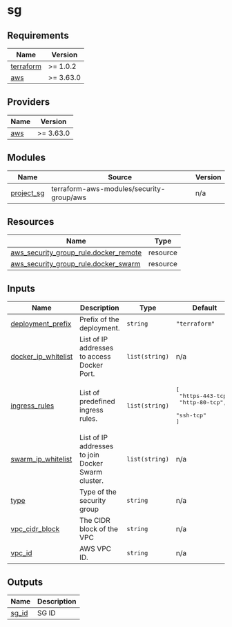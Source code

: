 # sg

<!-- BEGINNING OF PRE-COMMIT-TERRAFORM DOCS HOOK -->
## Requirements

| Name | Version |
|------|---------|
| <a name="requirement_terraform"></a> [terraform](#requirement\_terraform) | >= 1.0.2 |
| <a name="requirement_aws"></a> [aws](#requirement\_aws) | >= 3.63.0 |

## Providers

| Name | Version |
|------|---------|
| <a name="provider_aws"></a> [aws](#provider\_aws) | >= 3.63.0 |

## Modules

| Name | Source | Version |
|------|--------|---------|
| <a name="module_project_sg"></a> [project\_sg](#module\_project\_sg) | terraform-aws-modules/security-group/aws | n/a |

## Resources

| Name | Type |
|------|------|
| [aws_security_group_rule.docker_remote](https://registry.terraform.io/providers/hashicorp/aws/latest/docs/resources/security_group_rule) | resource |
| [aws_security_group_rule.docker_swarm](https://registry.terraform.io/providers/hashicorp/aws/latest/docs/resources/security_group_rule) | resource |

## Inputs

| Name | Description | Type | Default | Required |
|------|-------------|------|---------|:--------:|
| <a name="input_deployment_prefix"></a> [deployment\_prefix](#input\_deployment\_prefix) | Prefix of the deployment. | `string` | `"terraform"` | no |
| <a name="input_docker_ip_whitelist"></a> [docker\_ip\_whitelist](#input\_docker\_ip\_whitelist) | List of IP addresses to access Docker Port. | `list(string)` | n/a | yes |
| <a name="input_ingress_rules"></a> [ingress\_rules](#input\_ingress\_rules) | List of predefined ingress rules. | `list(string)` | <pre>[<br>  "https-443-tcp",<br>  "http-80-tcp",<br>  "ssh-tcp"<br>]</pre> | no |
| <a name="input_swarm_ip_whitelist"></a> [swarm\_ip\_whitelist](#input\_swarm\_ip\_whitelist) | List of IP addresses to join Docker Swarm cluster. | `list(string)` | n/a | yes |
| <a name="input_type"></a> [type](#input\_type) | Type of the security group | `string` | n/a | yes |
| <a name="input_vpc_cidr_block"></a> [vpc\_cidr\_block](#input\_vpc\_cidr\_block) | The CIDR block of the VPC | `string` | n/a | yes |
| <a name="input_vpc_id"></a> [vpc\_id](#input\_vpc\_id) | AWS VPC ID. | `string` | n/a | yes |

## Outputs

| Name | Description |
|------|-------------|
| <a name="output_sg_id"></a> [sg\_id](#output\_sg\_id) | SG ID |
<!-- END OF PRE-COMMIT-TERRAFORM DOCS HOOK -->
